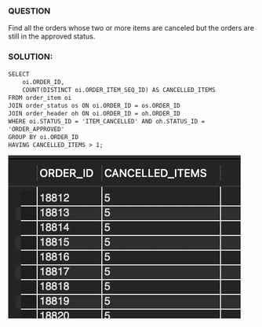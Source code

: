 ### QUESTION

Find all the orders whose two or more items are canceled but the orders are still in the approved status.

### SOLUTION:

```
SELECT
    oi.ORDER_ID,
    COUNT(DISTINCT oi.ORDER_ITEM_SEQ_ID) AS CANCELLED_ITEMS
FROM order_item oi
JOIN order_status os ON oi.ORDER_ID = os.ORDER_ID
JOIN order_header oh ON oi.ORDER_ID = oh.ORDER_ID
WHERE oi.STATUS_ID = 'ITEM_CANCELLED' AND oh.STATUS_ID = 'ORDER_APPROVED'
GROUP BY oi.ORDER_ID
HAVING CANCELLED_ITEMS > 1;

```

![Alt text](image.png)